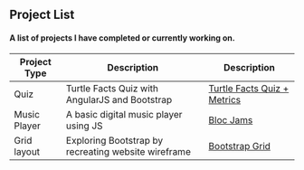 ## Project List
#### A list of projects I have completed or currently working on.

Project Type  | Description   | Description
------------- | ------------- | -------------
Quiz | Turtle Facts Quiz with AngularJS and Bootstrap  | [Turtle Facts Quiz + Metrics](http://www.jagawebdev.com/turtleFacts/)
Music Player |  	A basic digital music player using JS  | [Bloc Jams](http://www.jagawebdev.com/bloc-jams/)
Grid layout  | Exploring Bootstrap by recreating website wireframe | [Bootstrap Grid](http://www.jagawebdev.com/bootstrap-grid/)


